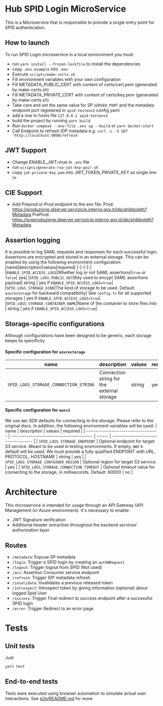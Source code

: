 # Hub SPID Login MicroService

This is a Microservice that is responsible to provide a single entry point for SPID authentication.

## How to launch
To run SPID Login microservice in a local environment you must:

- run `yarn install --frozen-lockfile` to install the dependencies
- copy `.env.example` into `.env`
- Execute `scripts/make-certs.sh`
- Fill environment variables with your own configuration
- Fill METADATA_PUBLIC_CERT with content of certs/cert.pem (generated by make-certs.sh)
- Fill METADATA_PRIVATE_CERT with content of certs/key.pem (generated by make-certs.sh)
- Take care and set the same value for SP `SERVER_PORT` and the metadata endpoint port registered in `spid-testenv2` config yaml
- add a row to hosts file `127.0.0.1 spid-testenv2`
- build the project by running `yarn build`
- Run `docker compose --env-file .env up --build` or `yarn docker:start`
- Call Endpoint to refresh IDP metadata e.g. `curl -L -X GET 'http://localhost:9090/refresh'`

## JWT Support

- Change ENABLE_JWT=true in `.env` file
- run `scripts/generate-rsa-jwt-key-pair.sh`
- copy `jwt-private-key.pem` into JWT_TOKEN_PRIVATE_KEY as single line \n

## CIE Support

- Add Preprod or Prod endpoint to the env file:
  Prod: https://produzione.idserver.servizicie.interno.gov.it/idp/shibboleth?Metadata
  PreProd: https://preproduzione.idserver.servizicie.interno.gov.it/idp/shibboleth?Metadata

## Assertion logging

It is possible to log SAML requests and responses for each successful login. Assertions are encrypted and stored in an external storage. This can be enabled by using the following environment configuration:
|name|description|values|required|
|-|-|-|-|
|`ENABLE_SPID_ACCESS_LOGS`|Whether log or not SAML assertions|`true` or `false`| yes|
|`SPID_LOGS_PUBLIC_KEY`|Key used to encypt SAML assertions payload| string | yes if `ENABLE_SPID_ACCESS_LOGS=true`|
|`SPID_LOGS_STORAGE_KIND`|The kind of storage to be used. Default: `azurestorage` for backward compatibility| See `config.ts` for all supported storages | yes if `ENABLE_SPID_ACCESS_LOGS=true`|
|`SPID_LOGS_STORAGE_CONTAINER_NAME`|Name of the container to store files into | string | yes if `ENABLE_SPID_ACCESS_LOGS=true`|

## Storage-specific configurations

Although configurations have been designed to be generic, each storage keeps its specificity

#### Specific configuration for `azurestorage`

| name                                  | description                                | values | required |
| ------------------------------------- | ------------------------------------------ | ------ | -------- |
| `SPID_LOGS_STORAGE_CONNECTION_STRING` | Connection string for the external storage | string | yes      |

#### Specific configuration for `awss3`

We use `AWS` SDK defaults for connecting to the storage. Please refer to the original docs. In addition, the following environment variables will be used:
| name | description | values | required |
| ------------------------------------- | ------------------------------------------ | ------ | ------------------------------------- |
| `SPID_LOGS_STORAGE_ENDPOINT` | Optional endpoint for target S3 service. Meant to be used in testing environments. If empty, `AWS`'s default will be used. We must provide a fully qualified ENDPOINT with URL, PROTOCOL, HOSTNAME | string | yes |
| `SPID_LOGS_STORAGE_CONTAINER_REGION` | Optional region for target S3 service. | yes |
| `SPID_LOGS_STORAGE_CONNECTION_TIMEOUT` | Optional timeout value for connecting to the storage, in milliseconds. Default: 60000  | no |

# Architecture

This microservice is intended for usage through an API Gateway (API Management on Azure environment). It's necessary to enable:

- JWT Signature verification
- Additional header extraction throughout the backend services' authorization layer

## Routes

- `/metadata`: Expose SP metadata
- `/login`: Trigger a SPID login by creating an `authNRequest`
- `/logout`: Trigger logout from SPID (Not used)
- `/acs`: Assertion Consumer service endpoint
- `/refresh`: Trigger IDP metadata refresh
- `/invalidate`: Invalidates a previous released token
- `/introspect`: Introspect token by giving information (optional) about logged Spid User
- `/success`: Trigger Final redirect to success endpoint after a successful SPID login
- `/error`: Trigger Redirect to an error page

# Tests

## Unit tests

Just

```sh
yarn test
```

## End-to-end tests
Tests were executed using browser automation to simulate actual user interactions. See [e2e/README.md](e2e/README.md) for more.
